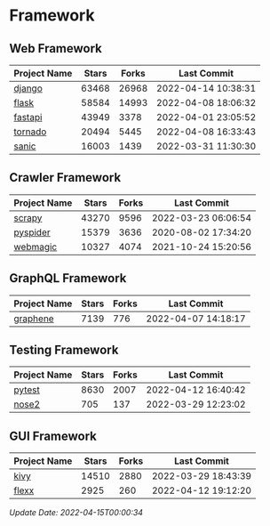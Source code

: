 # Framework

## Web Framework
| Project Name | Stars | Forks | Last Commit |
| ------------ | ----- | ----- | ----------- |
| [django](https://github.com/django/django) | 63468 | 26968 | 2022-04-14 10:38:31 |
| [flask](https://github.com/pallets/flask) | 58584 | 14993 | 2022-04-08 18:06:32 |
| [fastapi](https://github.com/tiangolo/fastapi) | 43949 | 3378 | 2022-04-01 23:05:52 |
| [tornado](https://github.com/tornadoweb/tornado) | 20494 | 5445 | 2022-04-08 16:33:43 |
| [sanic](https://github.com/sanic-org/sanic) | 16003 | 1439 | 2022-03-31 11:30:30 |

## Crawler Framework
| Project Name | Stars | Forks | Last Commit |
| ------------ | ----- | ----- | ----------- |
| [scrapy](https://github.com/scrapy/scrapy) | 43270 | 9596 | 2022-03-23 06:06:54 |
| [pyspider](https://github.com/binux/pyspider) | 15379 | 3636 | 2020-08-02 17:34:20 |
| [webmagic](https://github.com/code4craft/webmagic) | 10327 | 4074 | 2021-10-24 15:20:56 |

## GraphQL Framework
| Project Name | Stars | Forks | Last Commit |
| ------------ | ----- | ----- | ----------- |
| [graphene](https://github.com/graphql-python/graphene) | 7139 | 776 | 2022-04-07 14:18:17 |

## Testing Framework
| Project Name | Stars | Forks | Last Commit |
| ------------ | ----- | ----- | ----------- |
| [pytest](https://github.com/pytest-dev/pytest) | 8630 | 2007 | 2022-04-12 16:40:42 |
| [nose2](https://github.com/nose-devs/nose2) | 705 | 137 | 2022-03-29 12:23:02 |

## GUI Framework
| Project Name | Stars | Forks | Last Commit |
| ------------ | ----- | ----- | ----------- |
| [kivy](https://github.com/kivy/kivy) | 14510 | 2880 | 2022-03-29 18:43:39 |
| [flexx](https://github.com/flexxui/flexx) | 2925 | 260 | 2022-04-12 19:12:20 |

*Update Date: 2022-04-15T00:00:34*